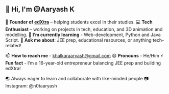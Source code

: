 ## 👋 Hi, I'm @Aaryash K

🚀  **Founder of [edXtra](https://edxtra.online/)** – helping students excel in their studies.
💻  **Tech Enthusiast** – working on projects in tech, education, and 3D animation and modelling.
🌱  **I’m currently learning** - Web-development, Python and Java Script.
💬  **Ask me about**: JEE prep, educational resources, or anything tech-related!

📫 **How to reach me** - khalkaraaryash@gmail.com
😄 **Pronouns** - He/Him
⚡ **Fun fact** - I’m a 16-year-old entrepreneur balancing JEE prep and building edXtra!

🌏  Always eager to learn and collaborate with like-minded people
📷 Instagram: @n0taaryash
